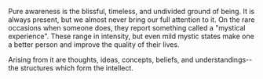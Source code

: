Pure awareness is the blissful, timeless, and undivided ground of being. It is always present, but we almost never bring our full attention to it. On the rare occasions when someone does, they report something called a "mystical experience". These range in intensity, but even mild mystic states make one a better person and improve the quality of their lives.


Arising from it are thoughts, ideas, concepts, beliefs, and understandings--the structures which form the intellect.
